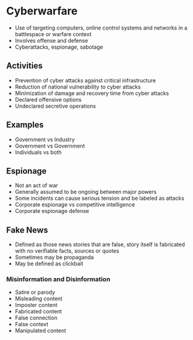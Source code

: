 # Cyberwarfare
- Use of targeting computers, online control systems and networks in a battlespace or warfare context
- Involves offense and defense
- Cyberattacks, espionage, sabotage

## Activities
- Prevention of cyber attacks against critical infrastructure
- Reduction of national vulnerability to cyber attacks
- Minimization of damage and recovery time from cyber attacks
- Declared offensive options
- Undeclared secretive operations

## Examples
- Government vs Industry
- Government vs Government
- Individuals vs both

## Espionage
- Not an act of war
- Generally assumed to be ongoing between major powers
- Some incidents can cause serious tension and be labeled as attacks
- Corporate espionage vs competitive intelligence
- Corporate espionage defense

## Fake News
- Defined as those news stories that are false, story itself is fabricated with no verifiable facts, sources or quotes
- Sometimes may be propaganda
- May be defined as clickbait

### Misinformation and Disinformation
- Satire or parody
- Misleading content
- Imposter content
- Fabricated content
- False connection
- False context
- Manipulated content
